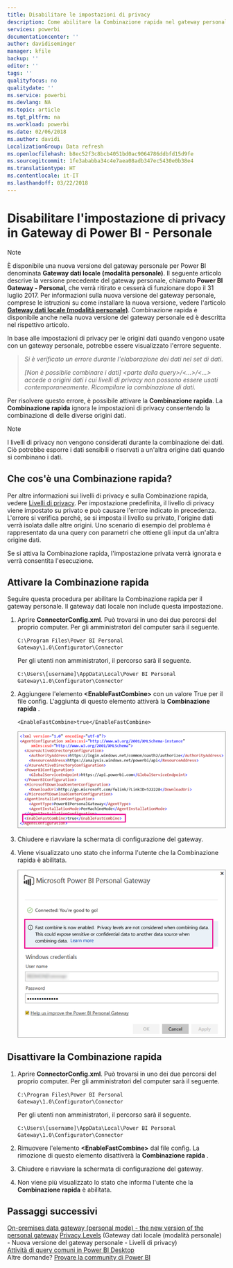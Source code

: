 ```yaml
---
title: Disabilitare le impostazioni di privacy
description: Come abilitare la Combinazione rapida nel gateway personale per disabilitare le impostazioni di privacy per l'aggiornamento.
services: powerbi
documentationcenter: ''
author: davidiseminger
manager: kfile
backup: ''
editor: ''
tags: ''
qualityfocus: no
qualitydate: ''
ms.service: powerbi
ms.devlang: NA
ms.topic: article
ms.tgt_pltfrm: na
ms.workload: powerbi
ms.date: 02/06/2018
ms.author: davidi
LocalizationGroup: Data refresh
ms.openlocfilehash: b8ec52f3c8bcb4051bd0ac9064786ddbfd15d9fe
ms.sourcegitcommit: 1fe3ababba34c4e7aea08adb347ec5430e0b38e4
ms.translationtype: HT
ms.contentlocale: it-IT
ms.lasthandoff: 03/22/2018
---
```

# <a name="disable-privacy-setting-in-power-bi-gateway---personal"></a>Disabilitare l'impostazione di privacy in Gateway di Power BI - Personale
> [!NOTE]
> È disponibile una nuova versione del gateway personale per Power BI denominata **Gateway dati locale (modalità personale)**. Il seguente articolo descrive la versione precedente del gateway personale, chiamato **Power BI Gateway - Personal**, che verrà ritirato e cesserà di funzionare dopo il 31 luglio 2017. Per informazioni sulla nuova versione del gateway personale, comprese le istruzioni su come installare la nuova versione, vedere l'articolo [**Gateway dati locale (modalità personale)**](service-gateway-personal-mode.md). Combinazione rapida è disponibile anche nella nuova versione del gateway personale ed è descritta nel rispettivo articolo.
> 
> 

In base alle impostazioni di privacy per le origini dati quando vengono usate con un gateway personale, potrebbe essere visualizzato l'errore seguente.

> *Si è verificato un errore durante l'elaborazione dei dati nel set di dati.*
> 
> *[Non è possibile combinare i dati] &lt;parte della query&gt;/&lt;…&gt;/&lt;…&gt; accede a origini dati i cui livelli di privacy non possono essere usati contemporaneamente. Ricompilare la combinazione di dati.*
> 
> 

Per risolvere questo errore, è possibile attivare la **Combinazione rapida**. La **Combinazione rapida** ignora le impostazioni di privacy consentendo la combinazione di delle diverse origini dati.

> [!NOTE]
> I livelli di privacy non vengono considerati durante la combinazione dei dati. Ciò potrebbe esporre i dati sensibili o riservati a un'altra origine dati quando si combinano i dati.
> 
> 

## <a name="what-is-fast-combine"></a>Che cos'è una Combinazione rapida?
Per altre informazioni sui livelli di privacy e sulla Combinazione rapida, vedere [Livelli di privacy](https://support.office.com/article/Privacy-levels-Power-Query-CC3EDE4D-359E-4B28-BC72-9BEE7900B540). Per impostazione predefinita, il livello di privacy viene impostato su privato e può causare l'errore indicato in precedenza. L'errore si verifica perché, se si imposta il livello su privato, l'origine dati verrà isolata dalle altre origini. Uno scenario di esempio del problema è rappresentato da una query con parametri che ottiene gli input da un'altra origine dati.

Se si attiva la Combinazione rapida, l'impostazione privata verrà ignorata e verrà consentita l'esecuzione.

## <a name="turn-on-fast-combine"></a>Attivare la Combinazione rapida
Seguire questa procedura per abilitare la Combinazione rapida per il gateway personale. Il gateway dati locale non include questa impostazione.

1. Aprire **ConnectorConfig.xml**.  Può trovarsi in uno dei due percorsi del proprio computer.  Per gli amministratori del computer sarà il seguente.
   
    <pre><code>C:\Program Files\Power BI Personal Gateway\1.0\Configurator\Connector</code></pre>
   
    Per gli utenti non amministratori, il percorso sarà il seguente.
   
    <pre><code>C:\Users\[username]\AppData\Local\Power BI Personal Gateway\1.0\Configurator\Connector</code></pre>
    
2. Aggiungere l'elemento **&lt;EnableFastCombine&gt;** con un valore True per il file config. L'aggiunta di questo elemento attiverà la **Combinazione rapida** .
   
   <pre><code>&lt;EnableFastCombine&gt;true&lt;/EnableFastCombine&gt;</code></pre>
   
   ![](media/refresh-enable-fast-combine/configfile.png)
3. Chiudere e riavviare la schermata di configurazione del gateway.
4. Viene visualizzato uno stato che informa l'utente che la Combinazione rapida è abilitata.
   
   ![](media/refresh-enable-fast-combine/fastcombineenabled.png)

## <a name="turn-off-fast-combine"></a>Disattivare la Combinazione rapida
1. Aprire **ConnectorConfig.xml**.  Può trovarsi in uno dei due percorsi del proprio computer.  Per gli amministratori del computer sarà il seguente.
   
    <pre><code>C:\Program Files\Power BI Personal Gateway\1.0\Configurator\Connector</code></pre>
   
    Per gli utenti non amministratori, il percorso sarà il seguente.
   
    <pre><code>C:\Users\[username]\AppData\Local\Power BI Personal Gateway\1.0\Configurator\Connector</code></pre>

2. Rimuovere l'elemento **&lt;EnableFastCombine&gt;** dal file config. La rimozione di questo elemento disattiverà la **Combinazione rapida** .
3. Chiudere e riavviare la schermata di configurazione del gateway.
4. Non viene più visualizzato lo stato che informa l'utente che la **Combinazione rapida** è abilitata.

## <a name="next-steps"></a>Passaggi successivi
[On-premises data gateway (personal mode) - the new version of the personal gateway](service-gateway-personal-mode.md)
[Privacy Levels](https://support.office.com/article/Privacy-levels-Power-Query-CC3EDE4D-359E-4B28-BC72-9BEE7900B540) (Gateway dati locale (modalità personale) - Nuova versione del gateway personale - Livelli di privacy)  
[Attività di query comuni in Power BI Desktop](desktop-common-query-tasks.md)  
Altre domande? [Provare la community di Power BI](http://community.powerbi.com/)

